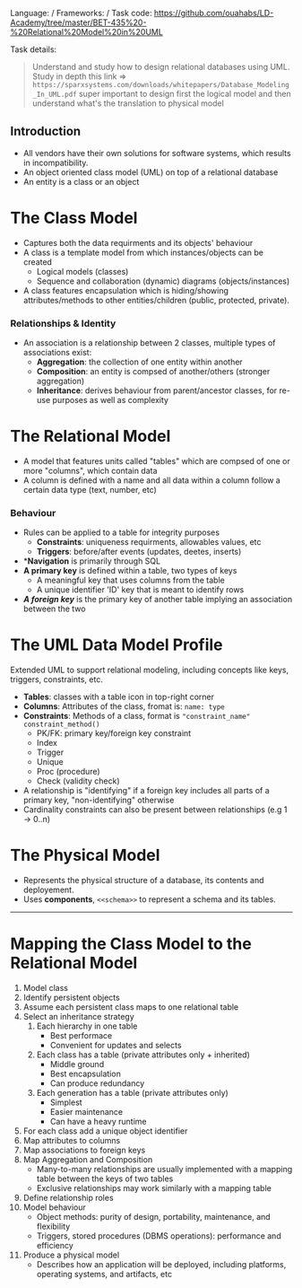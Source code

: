 Language: /
Frameworks: /
Task code: https://github.com/ouahabs/LD-Academy/tree/master/BET-435%20-%20Relational%20Model%20in%20UML

Task details:
> Understand and study how to design relational databases using UML.
> Study in depth this link => `https://sparxsystems.com/downloads/whitepapers/Database_Modeling_In_UML.pdf`
> super important to design first the logical model and then understand what's the translation to physical model

## Introduction
* All vendors have their own solutions for software systems, which results in incompatibility.
* An object oriented class model (UML) on top of a relational database
* An entity is a class or an object

# The Class Model
* Captures both the data requirments and its objects' behaviour
* A class is a template model from which instances/objects can be created
	* Logical models (classes)
	* Sequence and collaboration (dynamic) diagrams (objects/instances)
* A class features encapsulation which is hiding/showing attributes/methods to other entities/children (public, protected, private).
### Relationships & Identity
- An association is a relationship between 2 classes, multiple types of associations exist:
	* **Aggregation**: the collection of one entity within another
	* **Composition**: an entity is compsed of another/others (stronger aggregation)
	* **Inheritance**: derives behaviour from parent/ancestor classes, for re-use purposes as well as complexity

# The Relational Model
* A model that features units called "tables" which are compsed of one or more "columns", which contain data
* A column is defined with a name and all data within a column follow a certain data type (text, number, etc)
### Behaviour
* Rules can be applied to a table for integrity purposes
	* **Constraints**: uniqueness requirments, allowables values, etc
	* **Triggers**: before/after events (updates, deetes, inserts)
* ***Navigation** is primarily through SQL
* **A primary key** is defined within a table, two types of keys
	* A meaningful key that uses columns from the table
	* A unique identifier 'ID' key that is meant to identify rows
* ***A foreign key*** is the primary key of another table implying an association between the two

# The UML Data Model Profile
Extended UML to support relational modeling, including concepts like keys, triggers, constraints, etc.
* **Tables**: classes with a table icon in top-right corner
* **Columns**: Attributes of the class,  fromat is: `name: type`
* **Constraints**: Methods of a class, format is `"constraint_name" constraint_method()`
	* PK/FK: primary key/foreign key constraint
	* Index
	* Trigger
	* Unique
	* Proc (procedure)
	* Check (validity check)
* A relationship is "identifying" if a foreign key includes all parts of a primary key, "non-identifying" otherwise
* Cardinality constraints can also be present between relationships (e.g 1 -> 0..n)

# The Physical Model
* Represents the physical structure of a database, its contents and deployement.
* Uses **components**, `<<schema>>` to represent a schema and its tables.
---
# Mapping the Class Model to the Relational Model
1. Model class
2. Identify persistent objects
3. Assume each persistent class maps to one relational table
4. Select an inheritance strategy
	1. Each hierarchy in one table
		* Best performace
		* Convenient for updates and selects
	2. Each class has a table (private attributes only + inherited)
		* Middle ground
		* Best encapsulation
		* Can produce redundancy
	3. Each generation has a table (private attributes only)
		* Simplest
		* Easier maintenance
		* Can have a heavy runtime
5. For each class add a unique object identifier
6. Map attributes to columns
7. Map associations to foreign keys
8. Map Aggregation and Composition
	* Many-to-many relationships are usually implemented with a mapping table between the keys of two tables
	* Exclusive relationships may work similarly with a mapping table
9. Define relationship roles
10. Model behaviour
	* Object methods: purity of design, portability, maintenance, and flexibility
	* Triggers, stored procedures (DBMS operations): performance and efficiency
11. Produce a physical model
	* Describes how an application will be deployed, including platforms, operating systems, and artifacts, etc
